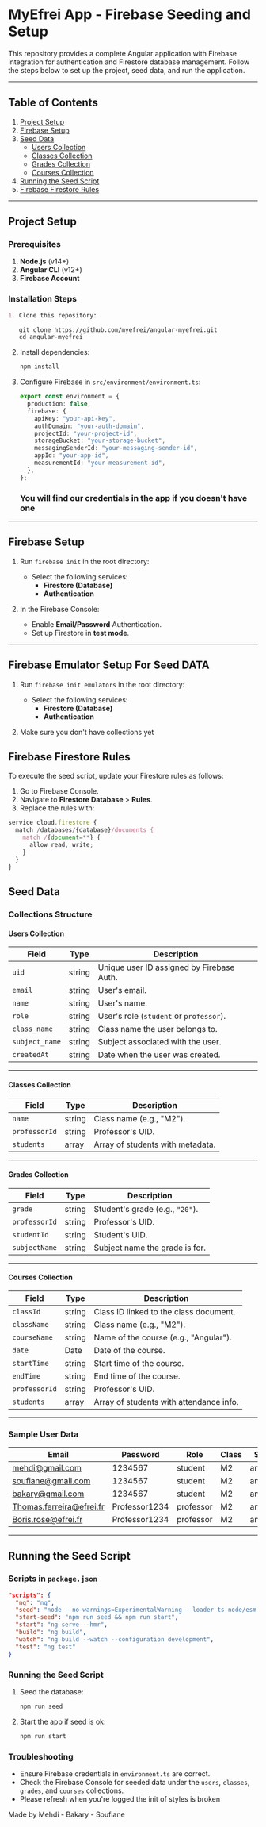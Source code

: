 # MyEfrei App - Firebase Seeding and Setup

This repository provides a complete Angular application with Firebase integration for authentication and Firestore database management. Follow the steps below to set up the project, seed data, and run the application.

---

## Table of Contents

1. [Project Setup](#project-setup)
2. [Firebase Setup](#firebase-setup)
3. [Seed Data](#seed-data)
   - [Users Collection](#users-collection)
   - [Classes Collection](#classes-collection)
   - [Grades Collection](#grades-collection)
   - [Courses Collection](#courses-collection)
4. [Running the Seed Script](#running-the-seed-script)
5. [Firebase Firestore Rules](#firebase-firestore-rules)

---

## Project Setup

### Prerequisites

1. **Node.js** (v14+)
2. **Angular CLI** (v12+)
3. **Firebase Account**

### Installation Steps

```markdown
1. Clone this repository:

   git clone https://github.com/myefrei/angular-myefrei.git
   cd angular-myefrei
```

2. Install dependencies:

   ```bash
   npm install
   ```

3. Configure Firebase in `src/environment/environment.ts`:

   ```typescript
   export const environment = {
     production: false,
     firebase: {
       apiKey: "your-api-key",
       authDomain: "your-auth-domain",
       projectId: "your-project-id",
       storageBucket: "your-storage-bucket",
       messagingSenderId: "your-messaging-sender-id",
       appId: "your-app-id",
       measurementId: "your-measurement-id",
     },
   };
   ```

   ### You will find our credentials in the app if you doesn't have one

---

## Firebase Setup

1. Run `firebase init` in the root directory:

   - Select the following services:
     - **Firestore (Database)**
     - **Authentication**

2. In the Firebase Console:
   - Enable **Email/Password** Authentication.
   - Set up Firestore in **test mode**.

---

## Firebase Emulator Setup For Seed DATA

1. Run `firebase init emulators` in the root directory:

   - Select the following services:
     - **Firestore (Database)**
     - **Authentication**

2. Make sure you don't have collections yet

## Firebase Firestore Rules

To execute the seed script, update your Firestore rules as follows:

1. Go to Firebase Console.
2. Navigate to **Firestore Database** > **Rules**.
3. Replace the rules with:

```javascript
service cloud.firestore {
  match /databases/{database}/documents {
    match /{document=**} {
      allow read, write;
    }
  }
}
```

## Seed Data

### Collections Structure

#### Users Collection

| **Field**      | **Type** | **Description**                           |
| -------------- | -------- | ----------------------------------------- |
| `uid`          | string   | Unique user ID assigned by Firebase Auth. |
| `email`        | string   | User's email.                             |
| `name`         | string   | User's name.                              |
| `role`         | string   | User's role (`student` or `professor`).   |
| `class_name`   | string   | Class name the user belongs to.           |
| `subject_name` | string   | Subject associated with the user.         |
| `createdAt`    | string   | Date when the user was created.           |

---

#### Classes Collection

| **Field**     | **Type** | **Description**                  |
| ------------- | -------- | -------------------------------- |
| `name`        | string   | Class name (e.g., "M2").         |
| `professorId` | string   | Professor's UID.                 |
| `students`    | array    | Array of students with metadata. |

---

#### Grades Collection

| **Field**     | **Type** | **Description**                 |
| ------------- | -------- | ------------------------------- |
| `grade`       | string   | Student's grade (e.g., `"20"`). |
| `professorId` | string   | Professor's UID.                |
| `studentId`   | string   | Student's UID.                  |
| `subjectName` | string   | Subject name the grade is for.  |

---

#### Courses Collection

| **Field**     | **Type** | **Description**                         |
| ------------- | -------- | --------------------------------------- |
| `classId`     | string   | Class ID linked to the class document.  |
| `className`   | string   | Class name (e.g., "M2").                |
| `courseName`  | string   | Name of the course (e.g., "Angular").   |
| `date`        | Date     | Date of the course.                     |
| `startTime`   | string   | Start time of the course.               |
| `endTime`     | string   | End time of the course.                 |
| `professorId` | string   | Professor's UID.                        |
| `students`    | array    | Array of students with attendance info. |

---

### Sample User Data

| **Email**                | **Password**  | **Role**  | **Class** | **Subject** |
| ------------------------ | ------------- | --------- | --------- | ----------- |
| mehdi@gmail.com          | 1234567       | student   | M2        | angularTP   |
| soufiane@gmail.com       | 1234567       | student   | M2        | angularTP   |
| bakary@gmail.com         | 1234567       | student   | M2        | angularTP   |
| Thomas.ferreira@efrei.fr | Professor1234 | professor | M2        | angularTP   |
| Boris.rose@efrei.fr      | Professor1234 | professor | M2        | angularTP   |

---

## Running the Seed Script

### Scripts in `package.json`

```json
"scripts": {
  "ng": "ng",
  "seed": "node --no-warnings=ExperimentalWarning --loader ts-node/esm ./src/seed.ts",
  "start-seed": "npm run seed && npm run start",
  "start": "ng serve --hmr",
  "build": "ng build",
  "watch": "ng build --watch --configuration development",
  "test": "ng test"
}
```

### Running the Seed Script

1. Seed the database:

   ```bash
   npm run seed
   ```

2. Start the app if seed is ok:
   ```bash
   npm run start
   ```

### Troubleshooting

- Ensure Firebase credentials in `environment.ts` are correct.
- Check the Firebase Console for seeded data under the `users`, `classes`, `grades`, and `courses` collections.
- Please refresh when you're logged the init of styles is broken

Made by Mehdi - Bakary - Soufiane
